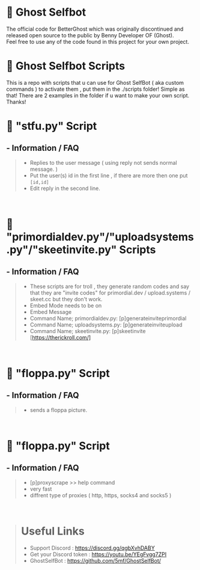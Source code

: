 # 👻 Ghost Selfbot

The official code for BetterGhost which was originally discontinued and released open source to the public by Benny Developer OF (Ghost).  
Feel free to use any of the code found in this project for your own project.

# 👻 Ghost Selfbot Scripts

This is a repo with scripts that u can use for Ghost SelfBot ( aka custom commands ) to activate them , put them in the ./scripts folder!
Simple as that! There are 2 examples in the folder if u want to make your own script. Thanks!

# 👻 "stfu.py" Script

## - Information / FAQ
   > - Replies to the user message ( using reply not sends normal message. )
   > - Put the user(s) id in the first line , if there are more then one put ```[id,id]```
   > - Edit reply in the second line.
   
<br />

# 👻 "primordialdev.py"/"uploadsystems.py"/"skeetinvite.py" Scripts

## - Information / FAQ
   > - These scripts are for troll , they generate random codes and say that they are "invite codes" for primordial.dev / upload.systems / skeet.cc but they don't work.
   > - Embed Mode needs to be on
   > - Embed Message
   > - Command Name; primordialdev.py: [p]generateinviteprimordial
   > - Command Name; uploadsystems.py: [p]generateinviteupload
   > - Command Name; skeetinvite.py: [p]skeetinvite [https://therickroll.com/]

<br />

# 👻 "floppa.py" Script

## - Information / FAQ
   > - sends a floppa picture.

<br />

# 👻 "floppa.py" Script

## - Information / FAQ
   > - [p]proxyscrape >> help command
   > - very fast 
   > - diffrent type of proxies ( http, https, socks4 and socks5 )

<br />
  
> # Useful Links  
> - Support Discord : https://discord.gg/qgbXvhDABY
> - Get your Discord token : https://youtu.be/YEgFvgg7ZPI  
> - GhostSelfBot : https://github.com/5mf/GhostSelfBot/


